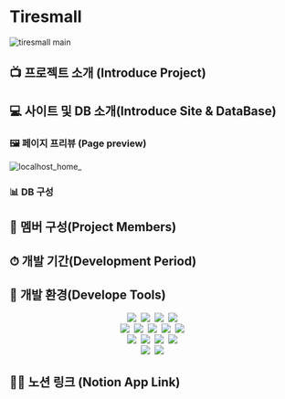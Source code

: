 # Tiresmall
![tiresmall main](https://user-images.githubusercontent.com/101840342/228464675-1fa98b12-3700-45f3-b94e-af33d478e95e.png)

## 📺 프로젝트 소개 (Introduce Project)

## 💻 사이트 및 DB 소개(Introduce Site & DataBase)

### 🖼 페이지 프리뷰 (Page preview)
![localhost_home_](https://user-images.githubusercontent.com/101840342/228466633-589ef22a-936b-439e-870f-2d3528a9c375.png)

### 📊 DB 구성

## 👬 멤버 구성(Project Members)

## ⏱ 개발 기간(Development Period)

## 🧰 개발 환경(Develope Tools)

<p align="center">
   <img src="https://img.shields.io/badge/Java-ED8B00?style=for-the-badge&logo=openjdk&logoColor=white"/></a>&nbsp
   <img src="https://img.shields.io/badge/HTML5-E34F26?style=for-the-badge&logo=html5&logoColor=white"/></a>&nbsp
   <img src="https://img.shields.io/badge/CSS3-1572B6?style=for-the-badge&logo=css3&logoColor=white"/></a>&nbsp
   <img src="https://img.shields.io/badge/JavaScript-F7DF1E?style=for-the-badge&logo=javascript&logoColor=black"/></a>&nbsp <br>
   <img src="https://img.shields.io/badge/Spring-6DB33F?style=for-the-badge&logo=spring&logoColor=white"/></a>&nbsp
   <img src="https://img.shields.io/badge/jQuery-0769AD?style=for-the-badge&logo=jQuery&logoColor=white"/></a>&nbsp
   <img src="https://img.shields.io/badge/Oracle-F80000?style=for-the-badge&logo=Oracle&logoColor=white"/></a>&nbsp
   <img src="https://img.shields.io/badge/MyBatis-000000?style=for-the-badge&logoColor=white"/></a>&nbsp
   <img src="https://img.shields.io/badge/Apache%20tomcat-F8DC75?style=for-the-badge&logo=Apache%20tomcat&logoColor=black"/></a>&nbsp <br>
   <img src="https://img.shields.io/badge/GIT-E44C30?style=for-the-badge&logo=git&logoColor=white"/></a>&nbsp
   <img src="https://img.shields.io/badge/Sourcetree-0052CC?style=for-the-badge&logo=Sourcetree&logoColor=white"/></a>&nbsp
   <img src="https://img.shields.io/badge/Eclipse%20IDE-2C2255.svg?&style=for-the-badge&logo=Eclipse%20IDE&logoColor=white"/></a>&nbsp
   <img src="https://img.shields.io/badge/Visual%20Studio%20Code-007ACC.svg?&style=for-the-badge&logo=Visual%20Studio%20Code&logoColor=white"/></a>&nbsp <br>
   <img src="https://img.shields.io/badge/Discord-5865F2?style=for-the-badge&logo=Discord&logoColor=white"/></a>&nbsp
   <img src="https://img.shields.io/badge/Kakao-FFCD00?style=for-the-badge&logo=Kakao&logoColor=black"/></a>&nbsp
<p>

## 👨‍💻 노션 링크 (Notion App Link)
